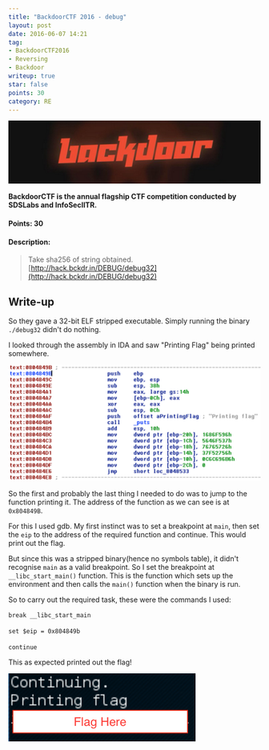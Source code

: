 ```yaml
---
title: "BackdoorCTF 2016 - debug"
layout: post
date: 2016-06-07 14:21
tag:
- BackdoorCTF2016
- Reversing
- Backdoor
writeup: true
star: false
points: 30
category: RE
---
```


![Backdoor Logo](/assets/images/backdoorctf16/logo.png)

**BackdoorCTF is the annual flagship CTF competition conducted by SDSLabs and InfoSecIITR.**

#### Points: 30

#### Description:

>Take sha256 of string obtained.
[http://hack.bckdr.in/DEBUG/debug32](http://hack.bckdr.in/DEBUG/debug32)

## Write-up

So they gave a 32-bit ELF stripped executable. Simply running the binary `./debug32` didn't do nothing.

I looked through the assembly in IDA and saw "Printing Flag" being printed somewhere.

![Priniting Flag](/assets/images/backdoorctf16/debug_ida.png)

So the first and probably the last thing I needed to do was to jump to the function printing it. The address of the function as we can see is at `0x804849B`.

For this I used gdb. My first instinct was to set a breakpoint at `main`, then set the `eip` to the address of the required function and continue. This would print out the flag.

But since this was a stripped binary(hence no symbols table), it didn't recognise `main` as a valid breakpoint. So I set the breakpoint at `__libc_start_main()` function. This is the function which sets up the environment and then calls the `main()` function when the binary is run.

So to carry out the required task, these were the commands I used:

~~~
break __libc_start_main

set $eip = 0x804849b

continue
~~~

This as expected printed out the flag!

![Flag Printed](/assets/images/backdoorctf16/debug_flag.png)
